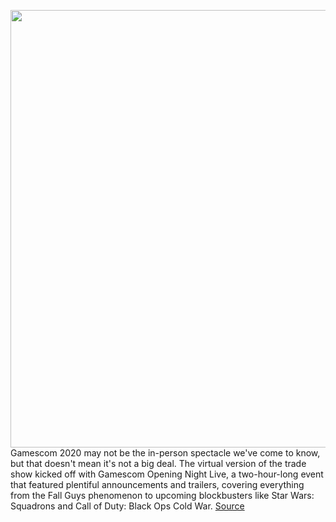 <img src='https://cdn.vox-cdn.com/thumbor/5nrWDrxDI4YSSXySBTyZWTKBlk0=/0x0:2560x1440/1200x800/filters:focal(1076x516:1484x924)/cdn.vox-cdn.com/uploads/chorus_image/image/67305808/Fall_Guys___Season_2_Sneak_Peek_1.0.png' width='700px' /><br/>
Gamescom 2020 may not be the in-person spectacle we've come to know, but that doesn't mean it's not a big deal. The virtual version of the trade show kicked off with Gamescom Opening Night Live, a two-hour-long event that featured plentiful announcements and trailers, covering everything from the Fall Guys phenomenon to upcoming blockbusters like Star Wars: Squadrons and Call of Duty: Black Ops Cold War.
<a href='https://www.theverge.com/2020/8/27/21402923/gamescom-2020-opening-night-live-news-trailers-fall-guys-star-wars-cod'> Source <a/>